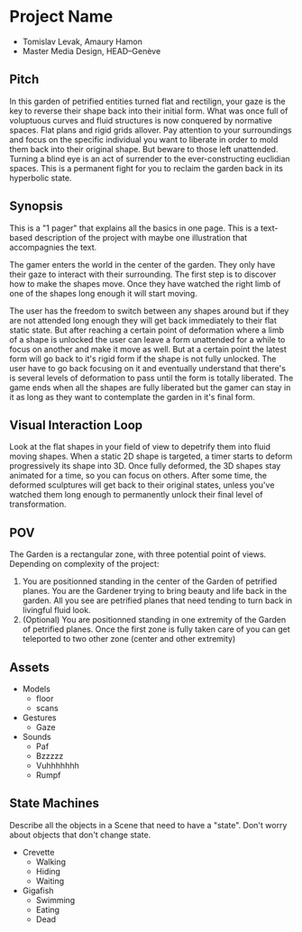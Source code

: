 # Project Name
- Tomislav Levak, Amaury Hamon
- Master Media Design, HEAD–Genève

## Pitch
In this garden of petrified entities turned flat and rectilign, your gaze is the key to reverse their shape back into their initial form. What was once full of voluptuous curves and fluid structures is now conquered by normative spaces. Flat plans and rigid grids allover. Pay attention to your surroundings and focus on the specific individual you want to liberate in order to mold them back into their original shape. But beware to those left unattended. Turning a blind eye is an act of surrender to the ever-constructing euclidian spaces. This is a permanent fight for you to reclaim the garden back in its hyperbolic state.

## Synopsis
This is a "1 pager" that explains all the basics in one page. This is a text-based description of the project with maybe one illustration that accompagnies the text.

The gamer enters the world in the center of the garden. They only have their gaze to interact with their surrounding. The first step is to discover how to make the shapes move. Once they have watched the right limb of one of the shapes long enough it will start moving. 

The user has the freedom to switch between any shapes around but if they are not attended long enough they will get back immediately to their flat static state. But after reaching a certain point of deformation where a limb of a shape is unlocked the user can leave a form unattended for a while to focus on another and make it move as well. But at a certain point the latest form will go back to it's rigid form if the shape is not fully unlocked. The user have to go back focusing on it and eventually understand that there's is several levels of deformation to pass until the form is totally liberated. The game ends when all the shapes are fully liberated but the gamer can stay in it as long as they want to contemplate the garden in it's final form.

## Visual Interaction Loop
Look at the flat shapes in your field of view to depetrify them into fluid moving shapes. When a static 2D shape is targeted, a timer starts to deform progressively its shape into 3D. Once fully deformed, the 3D shapes stay animated for a time, so you can focus on others. After some time, the deformed sculptures will get back to their original states, unless you've watched them long enough to permanently unlock their final level of transformation.

## POV
The Garden is a rectangular zone, with three potential point of views.
Depending on complexity of the project:
1. You are positionned standing in the center of the Garden of petrified planes. You are the Gardener trying to bring beauty and life back in the garden. All you see are petrified planes that need tending to turn back in livingful fluid look.
2. (Optional) You are positionned standing in one extremity of the Garden of petrified planes. Once the first zone is fully taken care of you can get teleported to two other zone (center and other extremity)

## Assets
- Models
	+ floor
	+ scans
- Gestures
	+ Gaze
- Sounds
	+ Paf
	+ Bzzzzz
	+ Vuhhhhhhh
	+ Rumpf

## State Machines
Describe all the objects in a Scene that need to have a "state". Don't worry about objects that don't change state.

- Crevette
	- Walking
	- Hiding
	- Waiting
- Gigafish
	- Swimming
	- Eating
	- Dead